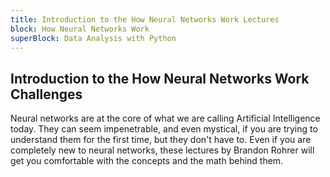 ```yaml
---
title: Introduction to the How Neural Networks Work Lectures
block: How Neural Networks Work
superBlock: Data Analysis with Python
---
```

## Introduction to the How Neural Networks Work Challenges

Neural networks are at the core of what we are calling Artificial Intelligence today. They can seem impenetrable, and even mystical, if you are trying to understand them for the first time, but they don't have to.
Even if you are completely new to neural networks, these lectures by Brandon Rohrer will get you comfortable with the concepts and the math behind them.
